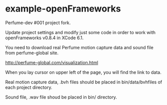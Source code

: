 example-openFrameworks
======================

Perfume-dev #001 project fork.

Update project settings and modify just some code in order 
to work with openFrameworks v0.8.4 in XCode 6.1.

You need to download real Perfume motion capture data and sound file from perfume-global site.

http://perfume-global.com/visualization.html

When you lay cursor on upper left of the page, you will find the link to data.

Real motion capture data, .bvh files should be placed in bin/data/bvhfiles of each project directory.

Sound file, .wav file shoud be placed in bin/ directory.


